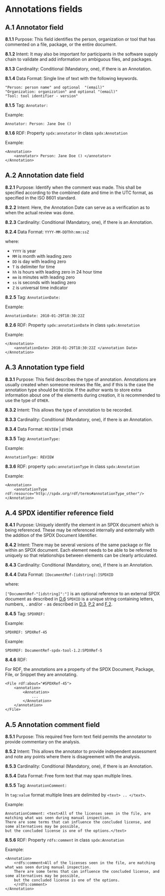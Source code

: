 # Annotations fields

## A.1 Annotator field <a name="8.1"></a>

**8.1.1** Purpose: This field identifies the person, organization or tool that has commented on a file, package, or the entire document.

**8.1.2** Intent: It may also be important for participants in the software supply chain to validate and add information on ambiguous files, and packages.

**8.1.3** Cardinality: Conditional (Mandatory, one), if there is an Annotation.

**8.1.4** Data Format: Single line of text with the following keywords.

```text
"Person: person name" and optional  "(email)"
"Organization: organization" and optional "(email)"
"Tool: tool identifier - version"
```

**8.1.5**  Tag: `Annotator:`

Example:

```text
Annotator: Person: Jane Doe ()
```

**8.1.6** RDF: Property `spdx:annotator` in class `spdx:Annotation`

Example:

```text
<Annotation>
    <annotator> Person: Jane Doe () </annotator>
</Annotation>
```

## A.2 Annotation date field <a name="8.2"></a>

**8.2.1** Purpose: Identify when the comment was made. This shall be specified according to the combined date and time in the UTC format, as specified in the ISO 8601 standard.

**8.2.2** Intent: Here, the Annotation Date can serve as a verification as to when the actual review was done.

**8.2.3** Cardinality: Conditional (Mandatory, one), if there is an Annotation.

**8.2.4** Data Format: `YYYY-MM-DDThh:mm:ssZ`

where:

* `YYYY` is year
* `MM` is month with leading zero
* `DD` is day with leading zero
* `T` is delimiter for time
* `hh` is hours with leading zero in 24 hour time
* `mm` is minutes with leading zero
* `ss` is seconds with leading zero
* `Z` is universal time indicator

**8.2.5** Tag: `AnnotationDate:`

Example:

```text
AnnotationDate: 2010-01-29T18:30:22Z
```

**8.2.6** RDF: Property `spdx:annotationDate` in class `spdx:Annotation`

Example:

```text
</Annotation>
    <annotationDate> 2010-01-29T18:30:22Z </annotation Date>
</Annotation>
```

## A.3 Annotation type field <a name="8.3"></a>

**8.3.1** Purpose: This field describes the type of annotation. Annotations are usually created when someone reviews the file, and if this is the case the annotation type should be `REVIEW`. If the author wants to store extra information about one of the elements during creation, it is recommended to use the type of `OTHER`.

**8.3.2** Intent: This allows the type of annotation to be recorded.

**8.3.3** Cardinality: Conditional (Mandatory, one), if there is an Annotation.

**8.3.4** Data Format: `REVIEW` | `OTHER`

**8.3.5** Tag: `AnnotationType:`

Example:

```text
AnnotationType: REVIEW
```

**8.3.6** RDF: property `spdx:annotationType` in class `spdx:Annotation`

Example:

```text
<Annotation>
    <annotationType rdf:resource="http://spdx.org/rdf/terms#annotationType_other"/>
</Annotation>
```

## A.4 SPDX identifier reference field <a name="8.4"></a>

**8.4.1** Purpose: Uniquely identify the element in an SPDX document which is being referenced. These may be referenced internally and externally with the addition of the SPDX Document Identifier.

**8.4.2** Intent: There may be several versions of the same package or file within an SPDX document. Each element needs to be able to be referred to uniquely so that relationships between elements can be clearly articulated.

**8.4.3** Cardinality: Conditional (Mandatory, one), if there is an Annotation.

**8.4.4** Data Format: `[DocumentRef-[idstring]:]SPDXID`

where:

`["DocumentRef-"[idstring]":"]` is an optional reference to an external SPDX document as described in [D.6](2-document-creation-information.md#2.6)
`SPDXID` is a unique string containing letters, numbers, `.` and/or `-` as described in [D.3](2-document-creation-information.md#2.3), [P.2](3-package-information.md#3.2) and [F.2](4-file-information.md#4.2).

**8.4.5** Tag: `SPDXREF:`

Example:

```text
SPDXREF: SPDXRef-45
```

Example:

```text
SPDXREF: DocumentRef-spdx-tool-1.2:SPDXRef-5
```

**8.4.6** RDF:

For RDF, the annotations are a property of the SPDX Document, Package, File, or Snippet they are annotating.

```text
<File rdf:about="#SPDXRef-45">
    <annotation>
        <Annotation>
            ...
        </Annotation>
    </annotation>
</File>
```

## A.5 Annotation comment field <a name="8.5"></a>

**8.5.1** Purpose: This required free form text field permits the annotator to provide commentary on the analysis.

**8.5.2** Intent: This allows the annotator to provide independent assessment and note any points where there is disagreement with the analysis.

**8.5.3** Cardinality: Conditional (Mandatory, one), if there is an Annotation.

**8.5.4** Data Format: Free form text that may span multiple lines.

**8.5.5** Tag: `AnnotationComment:`

In `tag:value` format multiple lines are delimited by `<text> .. </text>`.

Example:

```text
AnnotationComment: <text>All of the licenses seen in the file, are matching what was seen during manual inspection.
There are some terms that can influence the concluded license, and some alternatives may be possible,
but the concluded license is one of the options.</text>
```

**8.5.6** RDF: Property `rdfs:comment` in class `spdx:Annotation`

Example:

```text
<Annotation>
    <rdfs:comment>All of the licenses seen in the file, are matching what was seen during manual inspection.
    There are some terms that can influence the concluded license, and some alternatives may be possible,
    but the concluded license is one of the options.
    </rdfs:comment>
</Annotation>
```
